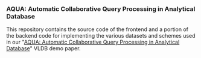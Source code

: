 ### AQUA: Automatic Collaborative Query Processing in Analytical Database

This repository contains the source code of the frontend and a portion of the backend code for implementing the various datasets and schemes used in our "[AQUA: Automatic Collaborative Query Processing in Analytical Database](https://www.vldb.org/pvldb/vol16/p4006-chen.pdf)" VLDB demo paper.



 